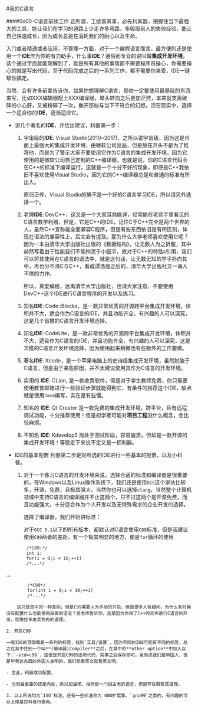 #我的C语言

####0x00-C语言前续工作
正所谓，工欲善其事，必先利其器，把握住当下最强大的工具，能让我们在学习的道路上少走许多弯路，多吸取前人的失败经验，能让自己快速成长，因为成长总是在消耗我们的耐心以及生命。

入门或者精通或者应用，不管哪一方面，对于一个编程语言而言，最方便的还是使用一个**IDE**作为你的有力助手，什么事**IDE**？通俗而专业的说叫做**集成开发环境**，这个通过字面就能理解到了，就是所有其他的事情都不需要程序员操心，你需要操心的就是写出代码，至于代码完成之后的一系列工作，都不需要你来管，IDE一键帮你搞定。

当然，会有许多前辈告诉你，如果你想理解C语言，那你一定要使用最基层的东西来写，比如XXX编辑器配上XXX编译器，晕头转向之后更加茫然，本来就支离破碎的小心肝，又被粉碎了一次，撇开那些与当下不符合的幻想，活在现实中，选择一个适合你的**IDE**，逐渐适应它。

- 讲几个著名的**IDE**，并给出建议，利器第一步：

	1. 宇宙级的**IDE**: Visual Studio(2010~2017)，之所以说宇宙级，因为这是市面上最强大的集成开发环境，由微软公司出品，但是放在开头不是为了推荐他，而是为了警示大家不要使用它作为C语言的集成开发环境，因为它使用的是微软公司自己定制的C++编译器，也就是说，你的C语言代码会在C++的标准下编译运行，这就是一个十分不好的现象，即便是C++我依旧不喜欢使用Visual Studio，因为它的C++编译器总是和普通的标准有所出入。

		原归正传，Visual Studio的确不是一个好的C语言学习IDE，所以请另外选择一个。

	2. 老牌**IDE**: DevC++，这又是一个大家耳熟能详，经常能在老师手里看见的C语言教学利器，但是，它是C++的IDE，记住C于C++完全是两个世界的人，虽然C++宣称能全面兼容C程序，但是有些东西依旧是有所区别，体现在语法的兼容性上，后文会有提及。那为什么大学老师喜欢使用它呢？因为一本由清华大学出版社出版的《数据结构》，让无数人为之折服，其中赫然写着由于性能我们不能拘泥于小细节，故对于C++的特性`&`引用，我们可以将其使用在C语言的语法中，就是这句话，让无数无知的学子扑向其中，再也分不清C与C++，看成谭浩强之后的，清华大学出版社又一诲人不倦的力作。

		所以，真爱编程，远离清华大学出版社，也请大家注意，不要使用DevC++这个IDE进行C语言程序的开发以及练习。

	3. 知名**IDE**: Code::Blocks，是一款非常优秀的开源跨平台集成开发环境，体积并不大，适合作为C语言的IDE，并且功能齐全，有兴趣的人可以深究，这是几个首推的C语言开发环境选择。

	4. 知名**IDE**: CodeLite，是一款非常优秀的开源跨平台集成开发环境，体积并不大，适合作为C语言的IDE，并且功能齐全，有兴趣的人可以深究，这是次推的C语言开发环境选择，因为使用起来稍微也有些额外的工作要做。

	5. 著名**IDE**: Xcode，是一个苹果电脑上的史诗级集成开发环境，虽然脱胎于C语言，但是由于某些原因，并不太建议使用其作为C语言的开发环境。

	6. 实用的 **IDE**: CLion, 是一款收费软件，但是对于学生教师免费，你只需要使用教育邮箱进行一些验证步骤就能得到它，有条件的推荐这个IDE，缺点就是使用`Java`编写，实在是有些慢。
	
	7. 知名的 **IDE**: Qt Creator 是一款免费的集成开发环境，跨平台，且有远程调试功能，十分推荐使用！但是初学者可能对**项目工程**没什么概念，会比较麻烦。

	8. 不知名 **IDE**: Kdevelop5 尚处于测试阶段，容易崩溃，但却是一款开源的集成开发环境！等稳定下来说不定又是一把利器。

- IDE的基本配置
利器第二步是对所选的IDE进行一些基本的配置，以及小科普。

	1. 对于一个练习C语言的开发环境来说，选择合适的标准和编译器是很重要的，在Windows以及Linux操作系统下，我们还是使用`GCC`这个家伙比较多，开源，免费，且极其强大。当然你也可以选择`clang`，当然整个计算机领域中支持C语言的编译器并不止这两个，只不过这两个是开源免费，而且功能强大，十分适合作为个人开发以及无特殊需求的企业开发的选择。

		选择了编译器，我们开始讲标准：

		对于`GCC 5.1`以下的所有版本，都默认对C语言使用`C89`标准，但是我建议使用`C99`两者的差距，有一个极其明显的地方，便是`for`循环的使用

			/*C89:*/
			int i;
			for(i = 0;i < 10;++i)
			/*...*/
...

			/*C99*/
			for(int i = 0;i < 10;++i)
			/*...*/

		这只是其中的一种差别，但是C99需要人为手动的开启，但是很多人有疑问，为什么有时候没有配置什么也能使用后面的语法？吴老师告诉你，这是因为你用了C++的文件进行C语言的开发，就像挂羊皮卖狗肉的道理。

	2. 开启C99

	一般IDE的顶部都是一系列的标签，找到`工具/设置`，因为不同的IDE可能有不同的标签，总之在其中找到一个叫**(编译器)Compiler**之后，在其中的**other option**中加入以下:`-std=c99`，这便是开启C99的选项代码，完事之后保存即可。虽然说我们是中国人，但是毕竟这东西的外国人发明的，我们能看英文就看英文吧。

	- 至此，利器成功配置。

	- 当然最重要的还是内在，所以加油吧，虽然是一门很古老的语言，但是存在既有其道理。

	3. 以上所说均为`ISO`标准，还有一些标准称为 GNU扩展集，`gnu99`之类的，有兴趣的可以上维基百科自行查询。

